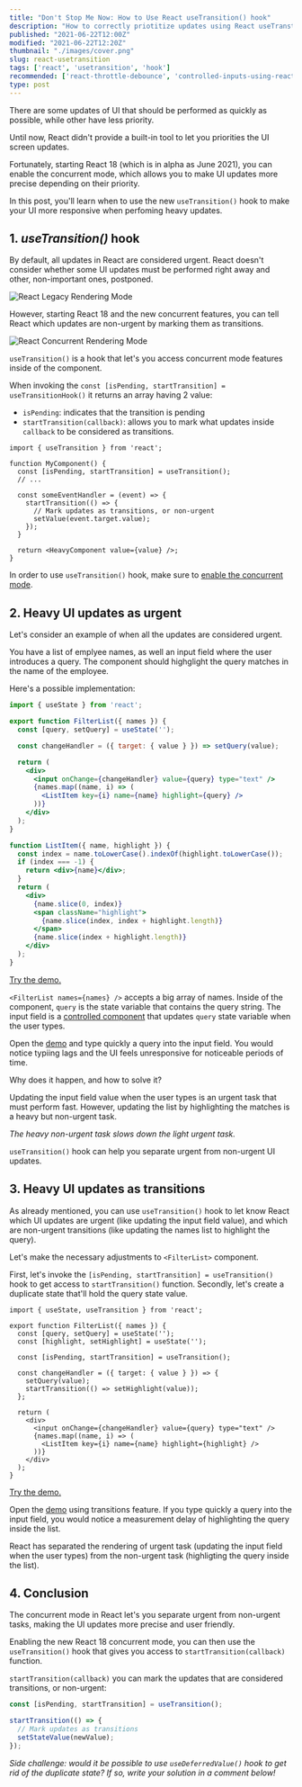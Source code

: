 ```yaml
---
title: "Don't Stop Me Now: How to Use React useTransition() hook"
description: "How to correctly priotitize updates using React useTranstion() hook to speed up the UI."
published: "2021-06-22T12:00Z"
modified: "2021-06-22T12:20Z"
thumbnail: "./images/cover.png"
slug: react-usetransition
tags: ['react', 'usetransition', 'hook']
recommended: ['react-throttle-debounce', 'controlled-inputs-using-react-hooks']
type: post
---
```


There are some updates of UI that should be performed as quickly as possible, while other have less priority.  

Until now, React didn't provide a built-in tool to let you priorities the UI screen updates.  

Fortunately, starting React 18 (which is in alpha as June 2021), you can enable the concurrent mode, which allows you to make
UI updates more precise depending on their priority.  

In this post, you'll learn when to use the new `useTransition()` hook to make your UI more responsive when perfoming
heavy updates.  

## 1. *useTransition()* hook

By default, all updates in React are considered urgent. React doesn't consider whether some UI updates must be performed right away and other, non-important ones, postponed.  

![React Legacy Rendering Mode](./images/legacy-3.svg)

However, starting React 18 and the new concurrent features, you can tell React which updates are non-urgent by marking them as transitions.  

![React Concurrent Rendering Mode](./images/concurrent-2.svg)

`useTransition()` is a hook that let's you access concurrent mode features inside of the component.  

When invoking the `const [isPending, startTransition] = useTransitionHook()` it returns an array having 2 value:

* `isPending`: indicates that the transition is pending
* `startTransition(callback)`: allows you to mark what updates inside `callback` to be considered as transitions.  

```jsx{4,8-11}
import { useTransition } from 'react';

function MyComponent() {
  const [isPending, startTransition] = useTransition();
  // ...

  const someEventHandler = (event) => {
    startTransition(() => {
      // Mark updates as transitions, or non-urgent
      setValue(event.target.value);
    });
  }

  return <HeavyComponent value={value} />;
}
```

In order to use `useTransition()` hook, make sure to [enable the concurrent mode](https://github.com/reactwg/react-18/discussions/6).  

## 2. Heavy UI updates as urgent

Let's consider an example of when all the updates are considered urgent.    

You have a list of emplyee names, as well an input field where the user introduces a query. The component should highglight the query matches in
the name of the employee.  

Here's a possible implementation:

```jsx
import { useState } from 'react';

export function FilterList({ names }) {
  const [query, setQuery] = useState('');

  const changeHandler = ({ target: { value } }) => setQuery(value);

  return (
    <div>
      <input onChange={changeHandler} value={query} type="text" />
      {names.map((name, i) => (
        <ListItem key={i} name={name} highlight={query} />
      ))}
    </div>
  );
}

function ListItem({ name, highlight }) {
  const index = name.toLowerCase().indexOf(highlight.toLowerCase());
  if (index === -1) {
    return <div>{name}</div>;
  }
  return (
    <div>
      {name.slice(0, index)}
      <span className="highlight">
        {name.slice(index, index + highlight.length)}
      </span>
      {name.slice(index + highlight.length)}
    </div>
  );
}
```

[Try the demo.](https://codesandbox.io/s/heavy-update-as-urgent-ejwbg?file=/src/FilterList.js)

`<FilterList names={names} />` accepts a big array of names. Inside of the component, `query` is the state variable that contains the query string. The input field is a [controlled
component](/controlled-inputs-using-react-hooks/) that updates `query` state variable when the user types.  

Open the [demo]((https://codesandbox.io/s/heavy-update-as-urgent-ejwbg?file=/src/FilterList.js)) and type quickly a query into the input field. You would notice typiing lags and the UI feels unresponsive for noticeable periods of time.  

Why does it happen, and how to solve it?

Updating the input field value when the user types is an urgent task that must perform fast. However, updating the list by highlighting the matches is a heavy but non-urgent task.  

*The heavy non-urgent task slows down the light urgent task.*

`useTransition()` hook can help you separate urgent from non-urgent UI updates.  

## 3. Heavy UI updates as transitions

As already mentioned, you can use `useTransition()` hook to let know React which UI updates are urgent (like updating the input field value), and which are non-urgent transitions (like updating the names list to highlight the query).  

Let's make the necessary adjustments to `<FilterList>` component.  

First, let's invoke the `[isPending, startTransition] = useTransition()` hook to get access to `startTransition()` function. Secondly, let's create a duplicate state that'll hold the query state value.  

```jsx{5,7,11}
import { useState, useTransition } from 'react';

export function FilterList({ names }) {
  const [query, setQuery] = useState('');
  const [highlight, setHighlight] = useState('');

  const [isPending, startTransition] = useTransition();

  const changeHandler = ({ target: { value } }) => {
    setQuery(value);
    startTransition(() => setHighlight(value));
  };

  return (
    <div>
      <input onChange={changeHandler} value={query} type="text" />
      {names.map((name, i) => (
        <ListItem key={i} name={name} highlight={highlight} />
      ))}
    </div>
  );
}
```

[Try the demo.](https://codesandbox.io/s/heavy-update-as-non-urgent-ifobc?file=/src/FilterList.js)

Open the [demo](https://codesandbox.io/s/heavy-update-as-non-urgent-ifobc?file=/src/FilterList.js) using transitions feature. If you type quickly a query into the input field, you would notice a measurement delay of highlighting the query inside the list. 

React has separated the rendering of urgent task (updating the input field when the user types) from the non-urgent task (highligting the query inside the list).  

## 4. Conclusion

The concurrent mode in React let's you separate urgent from non-urgent tasks, making the UI updates more precise and user friendly.  

Enabling the new React 18 concurrent mode, you can then use the `useTransition()` hook that gives you access to `startTransition(callback)` function. 

`startTransition(callback)` you can mark the updates that are considered transitions, or non-urgent:

```javascript
const [isPending, startTransition] = useTransition();

startTransition(() => {
  // Mark updates as transitions
  setStateValue(newValue);
});
```

*Side challenge: would it be possible to use `useDeferredValue()` hook to get rid of the duplicate state? If so, write your solution in a comment below!*